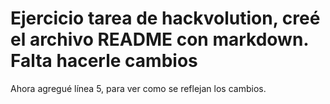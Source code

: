 # Ejercicio tarea de hackvolution, creé el archivo README con markdown. Falta hacerle cambios 



Ahora agregué línea 5, para ver como se reflejan los cambios.